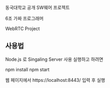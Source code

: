 동국대학교 공개 SW웨어
프로젝트

6조 가짜 프로그래머

WebRTC Project 

## 사용법

Node.js 로 Singaling Server 사용
실행하고 하려면


npm install
npm start


웹 페이지에서 
https://localhost:8443/
입력 후 실행
